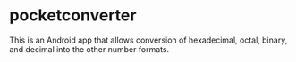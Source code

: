 pocketconverter
===============

This is an Android app that allows conversion of hexadecimal, octal, binary, and decimal into the other number formats.
